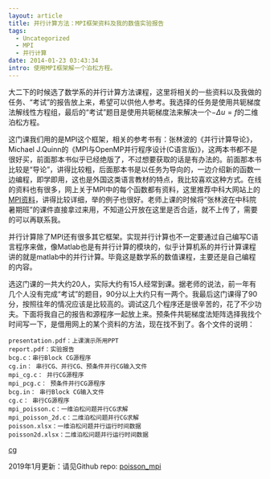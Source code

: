 ```yaml
---
layout: article
title: 并行计算方法：MPI框架资料及我的数值实验报告
tags:
  - Uncategorized
  - MPI
  - 并行计算
date: 2014-01-23 03:43:34
intro: 使用MPI框架解一个泊松方程。
---
```


大二下的时候选了数学系的并行计算方法课程，这里将相关的一些资料以及我做的任务、“考试”的报告放上来，希望可以供他人参考。我选择的任务是使用共轭梯度法解线性方程组，最后的“考试”题目是使用共轭梯度法来解决一个$-\Delta u=f$的二维泊松方程。

这门课我们用的是MPI这个框架，相关的参考书有：张林波的《并行计算导论》，Michael J.Quinn的《MPI与OpenMP并行程序设计(C语言版)》，这两本书都不是很好买，前面那本书似乎已经绝版了，不过想要获取的话是有办法的。前面那本书比较是“导论”，讲得比较粗，后面那本书是以任务为导向的，一边介绍新的函数一边编程，即学即用，这也是外国这类语言教材的特点，我比较喜欢这种方式。在线的资料也有很多，网上关于MPI中的每个函数都有资料，这里推荐中科大网站上的[MPI资料](http://micro.ustc.edu.cn/Linux/MPI/)，讲得比较详细，举的例子也很好。老师上课的时候将“张林波在中科院暑期班”的课件直接拿过来用，不知道公开放在这里是否合适，就不上传了，需要的可以再联系我。

并行计算除了MPI还有很多其它框架。实现并行计算也不一定要通过自己编写C语言程序来做，像Matlab也是有并行计算的模块的，似乎计算机系的并行计算课程讲的就是matlab中的并行计算。毕竟这是数学系的数值课程，主要还是自己编程的内容。


选这门课的一共大约20人，实际大约有15人经常到课。据老师的说法，前一年有几个人没有完成“考试”的题目，90分以上大约只有一两个。我最后这门课得了90分，按照往年的情况应该是比较高的。调试这几个程序还是很辛苦的，花了不少功夫。下面将我自己的报告和源程序一起放上来。预条件共轭梯度法矩阵选择我找个时间写一下，是借用网上的某个资料的方法，现在找不到了。各个文件的说明：

```
presentation.pdf：上课演示所用PPT
report.pdf：实验报告
bcg.c：串行Block CG源程序
cg.in： 串行CG、并行CG、预条件并行CG输入文件
mpi_cg.c： 并行CG源程序
mpi_pcg.c： 预条件并行CG源程序
bcg.in： 串行Block CG输入文件
cg.c： 串行CG源程序
mpi_poisson.c：一维泊松问题并行CG求解
mpi_poisson_2d.c：二维泊松问题并行CG求解
poisson.xlsx：一维泊松问题并行运行时间数据
poisson2d.xlsx：二维泊松问题并行运行时间数据
```

[cg](/contents/2014-01-23-parallel-computing-MPI/cg.zip)

2019年1月更新：请见Github repo: [poisson_mpi](https://github.com/rwalle/poisson_mpi)
